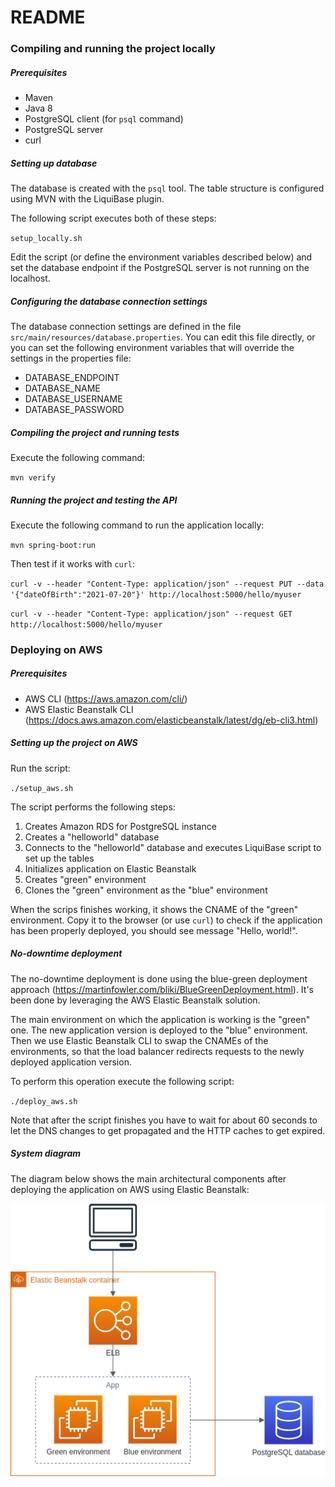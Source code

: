 # README #

### Compiling and running the project locally

##### Prerequisites

* Maven
* Java 8
* PostgreSQL client (for ``psql`` command)
* PostgreSQL server
* curl

##### Setting up database

The database is created with the `psql` tool.
The table structure is configured using MVN with the LiquiBase plugin.

The following script executes both of these steps:

``setup_locally.sh``

Edit the script (or define the environment variables described below) and set the database endpoint if the PostgreSQL server is not running on the localhost. 

##### Configuring the database connection settings

The database connection settings are defined in the file ``src/main/resources/database.properties``.
You can edit this file directly, or you can set the following environment variables that will override the settings in the properties file:

* DATABASE_ENDPOINT
* DATABASE_NAME
* DATABASE_USERNAME
* DATABASE_PASSWORD

##### Compiling the project and running tests

Execute the following command:

``mvn verify``

##### Running the project and testing the API

Execute the following command to run the application locally:

``mvn spring-boot:run``

Then test if it works with ``curl``:

``curl -v --header "Content-Type: application/json" --request PUT --data '{"dateOfBirth":"2021-07-20"}' http://localhost:5000/hello/myuser``

``curl -v --header "Content-Type: application/json" --request GET http://localhost:5000/hello/myuser``

### Deploying on AWS

##### Prerequisites

* AWS CLI (https://aws.amazon.com/cli/)
* AWS Elastic Beanstalk CLI (https://docs.aws.amazon.com/elasticbeanstalk/latest/dg/eb-cli3.html)

##### Setting up the project on AWS

Run the script:

``./setup_aws.sh``

The script performs the following steps:

1. Creates Amazon RDS for PostgreSQL instance
1. Creates a "helloworld" database
1. Connects to the "helloworld" database and executes LiquiBase script to set up the tables
1. Initializes application on Elastic Beanstalk
1. Creates "green" environment
1. Clones the "green" environment as the "blue" environment

When the scrips finishes working, it shows the CNAME of the "green" environment. 
Copy it to the browser (or use ``curl``) to check if the application has been properly deployed, you should see message "Hello, world!". 

##### No-downtime deployment

The no-downtime deployment is done using the blue-green deployment approach (https://martinfowler.com/bliki/BlueGreenDeployment.html).
It's been done by leveraging the AWS Elastic Beanstalk solution.

The main environment on which the application is working is the "green" one.
The new application version is deployed to the "blue" environment.
Then we use Elastic Beanstalk CLI to swap the CNAMEs of the environments, so that the load balancer redirects requests to the newly deployed application version.

To perform this operation execute the following script:

``./deploy_aws.sh``

Note that after the script finishes you have to wait for about 60 seconds to let the DNS changes to get propagated and the HTTP caches to get expired.  

##### System diagram

The diagram below shows the main architectural components after deploying the application on AWS using Elastic Beanstalk:

![system diagram](aws/system_diagram.png "Title") 